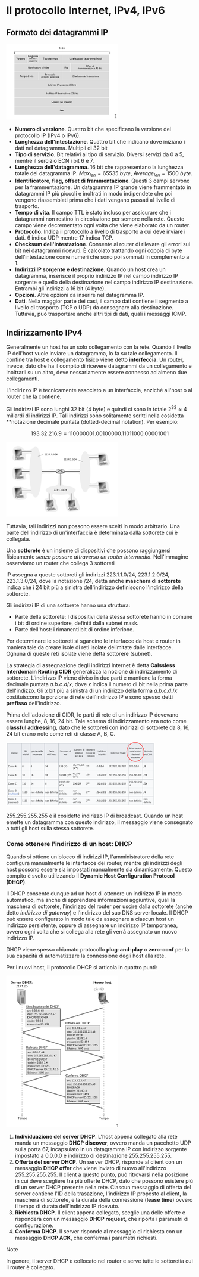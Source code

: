 # Il protocollo Internet, IPv4, IPv6

## Formato dei datagrammi IP

<img src="img/ip.png" width="300" />

- **Numero di versione**. Quattro bit che specificano la versione del protocollo IP (IPv4 o IPv6).
- **Lunghezza dell'intestazione**. Quattro bit che indicano dove iniziano i dati nel datagramma. Multipli di 32 bit
- **Tipo di servizio**. Bit relativi al tipo di servizio. Diversi servizi da 0 a 5, mentre il sercizio ECN i bit 6 e 7.
- **Lunghezza dell'datagramma**. 16 bit che rappresentano la lunghezza totale del datagramma IP. $Max_{len} = 65535\ byte$, $Average_{len} = 1500\ byte$.
- **Identificatore, flag, offset di frammentazione**. Questi 3 campi servono per la frammentazione. Un datagramma IP grande viene frammentato in datagrammi IP più piccoli e inoltrati in modo indipendete che poi vengono riassemblati prima che i dati vengano passati al livello di trasporto.
- **Tempo di vita**. Il campo TTL è stato incluso per assicurare che i datagrammi non restino in circolazione per sempre nella rete. Questo campo viene decrementato ogni volta che viene elaborato da un router.
- **Protocollo**. Indica il protocollo a livello di trasporto a cui deve inviare i dati. 6 indica UDP mentre 17 indica TCP.
- **Checksum dell'intestazione**. Consente ai router di rilevare gli errori sui bit nei datagrammi ricevuti. È calcolato trattando ogni coppia di byte dell’intestazione come numeri che sono poi sommati in complemento a 1.
- **Indirizzi IP sorgente e destinazione**. Quando un host crea un datagramma, inserisce il proprio indirizzo IP nel campo indirizzo IP sorgente e quello della destinazione nel campo indirizzo IP destinazione. Entrambi gli indirizzi a 16 bit (4 byte). 
- **Opzioni**. Altre opzioni da inserire nel datagramma IP.
- **Dati**. Nella maggior parte dei casi, il campo dati contiene il segmento a livello di trasporto (TCP o UDP) da consegnare alla destinazione. Tuttavia, può trasportare anche altri tipi di dati, quali i messaggi ICMP.

## Indirizzamento IPv4

Generalmente un host ha un solo collegamento con la rete. Quando il livello IP dell'host vuole inviare un datagramma, lo fa su tale collegamento. Il confine tra host e collegamento fisico viene detto **interfeccia**. Un router, invece, dato che ha il compito di ricevere datagrammi da un collegamento e inoltrarli su un altro, deve nessariamente essere connesso ad almeno due collegamenti.

L'indirizzo IP è tecnicamente associato a un interfaccia, anziché all'host o al router che la contiene.

Gli indirizzi IP sono lunghi 32 bit (4 byte) e quindi ci sono in totale $2^{32} \approx 4$ miliardi di indirizzi IP. Tali indirizzi sono solitamente scritti nella cosidetta **notazione decimale puntata (dotted-decimal notation). Per esempio:

$$193.32.216.9 = 110000001.00100000.11011000.00001001$$

<img src="img/interfacce.png" width="300" />

Tuttavia, tali indirizzi non possono essere scelti in modo arbitrario. Una parte dell'indirizzo di un'interfaccia è determinata dalla sottorete cui è collegata.

Una **sottorete** è un insieme di dispositivi che possono raggiungersi fisicamente *senza passare attraverso un router intermedio*. Nell'immagine osserviamo un router che collega 3 sottoreti

IP assegna a queste sottoreti gli indirizzi 223.1.1.0/24, 223.1.2.0/24, 223.1.3.0/24, dove la notazione /24, detta anche **maschera di sottorete** indica che i 24 bit più a sinistra dell'indirizzo definiscono l'indirizzo della sottorete.

Gli indirizzi IP di una sottorete hanno una struttura:

- Parte della sottorete: I dispositivi della stessa sottorete hanno in comune i bit di ordine superiore, definiti dalla subnet mask.
- Parte dell'host: i rimanenti bit di ordine inferione.

Per determinare le sottoreti si sgancino le interfacce da host e router in maniera tale da creare isole di reti isolate delimitate dalle interfacce. Ognuna di queste reti isolate viene detta sottorere (subnet).

La strategia di assegnazione degli indirizzi Internet è detta **Calssless Interdomain Routing CIDR** generalizza la nozione di indirizzamento di sottorete. L'indirizzo IP viene diviso in due parti e mantiene la forma decimale puntata $a.b.c.d/x$, dove $x$ indica il numero di bit nella prima parte dell'indizzo. Gli $x$ bit più a sinistra di un indirizzo della forma $a.b.c.d./x$ costituiscono la porzione di rete dell'indirizzo IP e sono spesso detti **prefisso** dell'indirizzo.

Prima dell'adozione di CIDR, le parti di rete di un indirizzo IP dovevano essere lunghe, 8, 16, 24 bit. Tale schema di indirizzamento era noto come **classful addressing**, dato che le sottoreti con indirizzi di sottorete da 8, 16, 24 bit erano note come reti di classe A, B, C.

<img src="img/classi.png" width="400">

255.255.255.255 è il cosidetto indirizzo IP di broadcast. Quando un host emette un datagramma con questo indirizzo, il messaggio viene consegnato a tutti gli host sulla stessa sottorete.

### Come ottenere l'indirizzo di un host: DHCP

Quando si ottiene un blocco di indirizzi IP, l'amministratore della rete configura manualmente le interfacce dei router, mentre gli indirizzi degli host possono essere sia impostati manualmente sia dinamicamente. Questo compito è svolto utilizzando il **Dynamic Host Configuration Protocol (DHCP)**.

Il DHCP consente dunque ad un host di ottenere un indirizzo IP in modo automatico, ma anche di apprendere informazioni aggiuntive, quali la maschera di sottorete, l'indirizzo del router per uscire dalla sottorete (anche detto *indirizzo di gateway*) e l'indirizzo del suo DNS server locale. Il DHCP può essere configurato in modo tale da assegnare a ciascun host un indirizzo persistente, oppure di assegnare un indirizzo IP temporanea, ovvero ogni volta che si collega alla rete gli verrà assegnato un nuovo indirizzo IP.

DHCP viene spesso chiamato protocollo **plug-and-play** o **zero-conf** per la sua capacità di automatizzare la connessione degli host alla rete.

Per i nuovi host, il protocollo DHCP si articola in quattro punti:

<img src="img/dhcp.png" width="300" />

1. **Individuazione del server DHCP**. L'host appena collegato alla rete manda un messaggio **DHCP discover**, ovvero manda un pacchetto UDP sulla porta 67, incapsulato in un datagramma IP con indirizzo sorgente impostato a 0.0.0.0 e indirizzo di destinazione 255.255.255.255. 
2. **Offerta del server DHCP**. Un server DHCP, risponde al client con un messaggio **DHCP offer** che viene inviato di nuovo all'indirizzo 255.255.255.255. Il client a questo punto, può ritrovarsi nella posizione in cui deve scegliere tra più offerte DHCP, dato che possono esistere più di un server DHCP presente nella rete. Ciascun messaggio di offerta del server contiene l'ID della trasazione, l'indirizzo IP proposto al client, la maschera di sottorete, e la durata della connessione (**lease time**) ovvero il tempo di durata dell'indirizzo IP ricevuto.
3. **Richiesta DHCP**. Il client appena collegato, sceglie una delle offerte e risponderà con un messaggio **DHCP request**, che riporta i parametri di configurazione.
4. **Conferma DHCP**. Il server risponde al messaggio di richiesta con un messaggio **DHCP ACK**, che conferma i parametri richiesti.

> [!NOTE]
>
> In genere, il server DHCP è collocato nel router e serve tutte le sottoretia cui il router è collegato.

